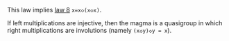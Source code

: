 This law implies [law 8](https://teorth.github.io/equational_theories/implications/?8) `x=x◇(x◇x)`.

If left multiplications are injective, then the magma is a quasigroup in which right multiplications are involutions (namely `(x◇y)◇y = x`).
